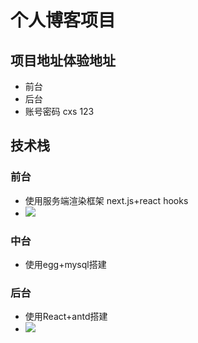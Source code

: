  # 个人博客项目
 ## 项目地址体验地址
 * 前台 
 [](http://blog.cxsboke.club/)
 * 后台 
 [](http://blogmanage.cxsboke.club/)
 * 账号密码 cxs 123
 ## 技术栈
 ### 前台
 * 使用服务端渲染框架 next.js+react hooks
 * ![](blog_files/1.jpg)
 ### 中台
 * 使用egg+mysql搭建
 ### 后台
 * 使用React+antd搭建
 * ![](blog_files/2.jpg)
 
 
